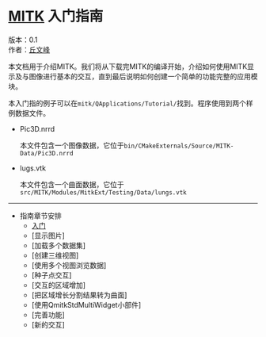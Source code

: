 [MITK](http://www.mitk.org/wiki) 入门指南
========================================
版本：0.1  
作者：[丘文峰](mailto:809104518@qq.com)

本文档用于介绍MITK。我们将从下载完MITK的编译开始，介绍如何使用MITK显示及与图像进行基本的交互，直到最后说明如何创建一个简单的功能完整的应用模块。

本入门指的例子可以在`mitk/QApplications/Tutorial/`找到。程序使用到两个样例数据文件。

* Pic3D.nrrd

	本文件包含一个图像数据，它位于`bin/CMakeExternals/Source/MITK-Data/Pic3D.nrrd`

* lugs.vtk
	
	本文件包含一个曲面数据，它位于`src/MITK/Modules/MitkExt/Testing/Data/lungs.vtk`

**************************************************************************************

* 指南章节安排
	* [入门](tutorial/setp0.md)
	* [显示图片]
	* [加载多个数据集]
	* [创建三维视图]
	* [使用多个视图浏览数据]
	* [种子点交互]
	* [交互的区域增加]
	* [把区域增长分割结果转为曲面]
	* [使用QmitkStdMultiWidget小部件]
	* [完善功能]
	* [新的交互]